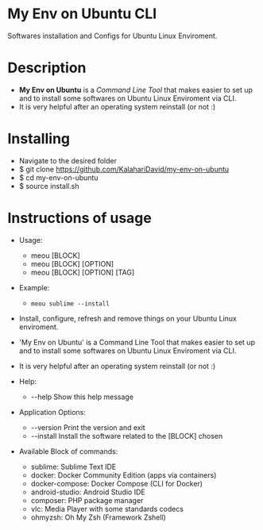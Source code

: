 # My Env on Ubuntu CLI
Softwares installation and Configs for Ubuntu Linux Enviroment.

# Description
- **My Env on Ubuntu** is a _Command Line Tool_ that makes easier to set up and to  install some softwares on Ubuntu Linux Enviroment via CLI. 
- It is very helpful after an operating system reinstall (or not :)

# Installing
- Navigate to the desired folder
- $ git clone https://github.com/KalahariDavid/my-env-on-ubuntu
- $ cd my-env-on-ubuntu
- $ source install.sh

# Instructions of usage
- Usage:
	- meou [BLOCK]
	- meou [BLOCK] [OPTION]
	- meou [BLOCK] [OPTION] [TAG]

- Example:
	- ```meou sublime --install```

- Install, configure, refresh and remove things on your Ubuntu Linux enviroment.

- 'My Env on Ubuntu' is a Command Line Tool that makes easier to set up and 
to install some softwares on Ubuntu Linux Enviroment via CLI.
- It is very helpful after an operating system reinstall (or not :)

- Help:
	- --help 		Show this help message

- Application Options:
	- --version	Print the version and exit
	- --install 	Install the software related to the [BLOCK] chosen 

- Available Block of commands:
	- sublime: Sublime Text IDE
	- docker: Docker Community Edition (apps via containers)
	- docker-compose: Docker Compose (CLI for Docker) 
	- android-studio: Android Studio IDE
	- composer: PHP package manager
	- vlc: Media Player with some standards codecs 
	- ohmyzsh: Oh My Zsh (Framework Zshell)
